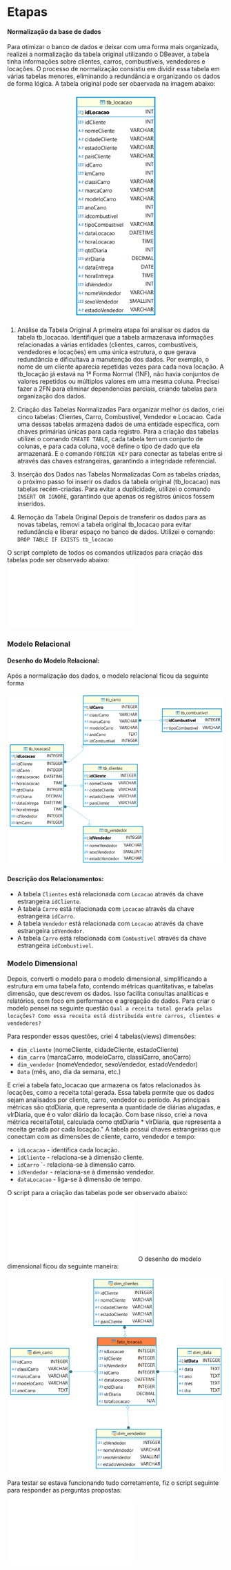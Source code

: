 # Etapas

#### Normalização da base de dados

Para otimizar o banco de dados e deixar com uma forma mais organizada, realizei a normalização da tabela original utilizando o DBeaver, a tabela tinha informações sobre clientes, carros, combustíveis, vendedores e locações. O processo de normalização consistiu em dividir essa tabela em várias tabelas menores, eliminando a redundância e organizando os dados de forma lógica. A tabela original pode ser obaervada na imagem abaixo:

<p align="center">
  <img src='/Sprint_2/evidencias/concessionaria-original.png' alt="Tabela original" width="200px" />
</p>


1. Análise da Tabela Original
A primeira etapa foi analisar os dados da tabela tb_locacao. Identifiquei que a tabela armazenava informações relacionadas a várias entidades (clientes, carros, combustíveis, vendedores e locações) em uma única estrutura, o que gerava redundância e dificultava a manutenção dos dados. Por exemplo, o nome de um cliente aparecia repetidas vezes para cada nova locação. 
A tb_locação já estavá na 1ª Forma Normal (1NF), não havia conjuntos de valores repetidos ou múltiplos valores em uma mesma coluna. Precisei fazer a 2FN para eliminar dependencias parciais, criando tabelas para organização dos dados.

2. Criação das Tabelas Normalizadas
Para organizar melhor os dados, criei cinco tabelas: Clientes, Carro, Combustivel, Vendedor e Locacao. Cada uma dessas tabelas armazena dados de uma entidade específica, com chaves primárias únicas para cada registro.
Para a criação das tabelas utilizei o comando ``CREATE TABLE``, cada tabela tem um conjunto de colunas, e para cada coluna, você define o tipo de dado que ela armazenará. E o comando ``FOREIGN KEY`` para conectar as tabelas entre si através das chaves estrangeiras, garantindo a integridade referencial.
  
3. Inserção dos Dados nas Tabelas Normalizadas
Com as tabelas criadas, o próximo passo foi inserir os dados da tabela original (tb_locacao) nas tabelas recém-criadas. Para evitar a duplicidade, utilizei o comando ``INSERT OR IGNORE``, garantindo que apenas os registros únicos fossem inseridos.

4. Remoção da Tabela Original
Depois de transferir os dados para as novas tabelas, removi a tabela original tb_locacao para evitar redundância e liberar espaço no banco de dados. Utilizei o comando: ``DROP TABLE IF EXISTS tb_locacao``

O script completo de todos os comandos utilizados para criação das tabelas pode ser observado abaixo:  
![](/Sprint_2/evidencias/normalizacao.sql)
### Modelo Relacional
#### Desenho do Modelo Relacional:
Após a normalização dos dados, o modelo relacional ficou da seguinte forma

<p align="center">
  <img src='/Sprint_2/evidencias/modelo-relacional.png' alt="Modelo relacional"/>
</p>


#### Descrição dos Relacionamentos:

- A tabela `Clientes` está relacionada com `Locacao` através da chave estrangeira `idCliente`.
- A tabela `Carro` está relacionada com `Locacao` através da chave estrangeira `idCarro`.
- A tabela `Vendedor` está relacionada com `Locacao` através da chave estrangeira `idVendedor`.
- A tabela `Carro` está relacionada com `Combustivel` através da chave estrangeira `idCombustivel`.


### Modelo Dimensional

Depois, converti o modelo para o modelo dimensional, simplificando a estrutura em uma tabela fato, contendo métricas quantitativas, e tabelas dimensão, que descrevem os dados. Isso facilita consultas analíticas e relatórios, com foco em performance e agregação de dados.
Para criar o modelo pensei na seguinte questão ``Qual a receita total gerada pelas locações? Como essa receita está distribuída entre carros, clientes e vendedores?``

Para responder essas questões, criei 4 tabelas(views) dimensões:
- ``dim_cliente`` (nomeCliente, cidadeCliente, estadoCliente)
- ``dim_carro`` (marcaCarro, modeloCarro, classiCarro, anoCarro)
- ``dim_vendedor`` (nomeVendedor, sexoVendedor, estadoVendedor)
- ``Data`` (mês, ano, dia da semana, etc.)

E criei a tabela fato_locacao que armazena os fatos relacionados às locações, como a receita total gerada. Essa tabela permite que os dados sejam analisados por cliente, carro, vendedor ou período. As principais métricas são qtdDiaria, que representa a quantidade de diárias alugadas, e vlrDiaria, que é o valor diário da locação. Com base nisso, criei a nova métrica receitaTotal, calculada como qtdDiaria * vlrDiaria, que representa a receita gerada por cada locação."
A tabela possui chaves estrangeiras que conectam com as dimensões de cliente, carro, vendedor e tempo:

- ``idLocacao`` - identifica cada locação.
- ``idCliente`` - relaciona-se à dimensão cliente.
- ``idCarro`` `- relaciona-se à dimensão carro.
- ``idVendedor`` - relaciona-se à dimensão vendedor.
- ``dataLocacao`` - liga-se à dimensão de tempo.

O script para a criação das tabelas pode ser observado abaixo: 
![](/Sprint_2/evidencias/modelo-dimensional.sql)
O desenho do modelo dimensional ficou da seguinte maneira: 
<p align="center">
  <img src='/Sprint_2/evidencias/modelo-dimensional.png' alt="modelo dimensional"/>
</p>
Para testar se estava funcionando tudo corretamente, fiz o script seguinte para responder as perguntas propostas:

![](/Sprint_2/evidencias/perguntas-dimensional.sql)